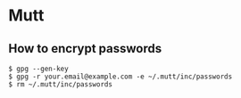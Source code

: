 # Mutt

## How to encrypt passwords

```
$ gpg --gen-key
$ gpg -r your.email@example.com -e ~/.mutt/inc/passwords
$ rm ~/.mutt/inc/passwords
```
